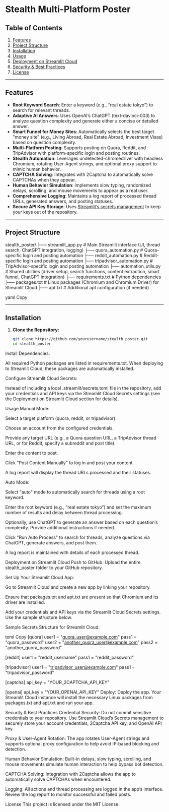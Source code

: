 # Stealth Multi-Platform Poster

## Table of Contents

1. [Features](#features)  
2. [Project Structure](#project-structure)  
3. [Installation](#installation)  
4. [Usage](#usage)  
5. [Deployment on Streamlit Cloud](#deployment-on-streamlit-cloud)  
6. [Security & Best Practices](#security--best-practices)  
7. [License](#license)

---

## Features

- **Root Keyword Search**: Enter a keyword (e.g., “real estate tokyo”) to search for relevant threads.
- **Adaptive AI Answers**: Uses OpenAI’s ChatGPT (text-davinci-003) to analyze question complexity and generate either a concise or detailed answer.
- **Smart Funnel for Money Sites**: Automatically selects the best target "money site" (e.g., Living Abroad, Real Estate Abroad, Investment Visas) based on question complexity.
- **Multi-Platform Posting**: Supports posting on Quora, Reddit, and TripAdvisor with platform-specific login and posting routines.
- **Stealth Automation**: Leverages undetected-chromedriver with headless Chromium, rotating User-Agent strings, and optional proxy support to mimic human behavior.
- **CAPTCHA Solving**: Integrates with 2Captcha to automatically solve CAPTCHAs when they appear.
- **Human Behavior Simulation**: Implements slow typing, randomized delays, scrolling, and mouse movements to appear as a real user.
- **Comprehensive Logging**: Maintains a log report of processed thread URLs, generated answers, and posting statuses.
- **Secure API Key Storage**: Uses [Streamlit’s secrets management](https://docs.streamlit.io/streamlit-cloud/get-started/share-streamlit-apps#secrets-management) to keep your keys out of the repository.

---

## Project Structure

stealth_poster/ ├── streamlit_app.py # Main Streamlit interface (UI, thread search, ChatGPT integration, logging) ├── quora_automation.py # Quora-specific login and posting automation ├── reddit_automation.py # Reddit-specific login and posting automation ├── tripadvisor_automation.py # TripAdvisor-specific login and posting automation ├── automation_utils.py # Shared utilities (driver setup, search functions, content extraction, smart funnel, ChatGPT integration) ├── requirements.txt # Python dependencies ├── packages.txt # Linux packages (Chromium and Chromium Driver) for Streamlit Cloud ├── apt.txt # Additional apt configuration (if needed)

yaml
Copy

---

## Installation

1. **Clone the Repository:**

   ```bash
   git clone https://github.com/yourusername/stealth_poster.git
   cd stealth_poster
Install Dependencies:

All required Python packages are listed in requirements.txt. When deploying to Streamlit Cloud, these packages are automatically installed.

Configure Streamlit Cloud Secrets:

Instead of including a local .streamlit/secrets.toml file in the repository, add your credentials and API keys via the Streamlit Cloud Secrets settings (see the Deployment on Streamlit Cloud section for details).

Usage
Manual Mode:

Select a target platform (quora, reddit, or tripadvisor).

Choose an account from the configured credentials.

Provide any target URL (e.g., a Quora question URL, a TripAdvisor thread URL, or for Reddit, specify a subreddit and post title).

Enter the content to post.

Click "Post Content Manually" to log in and post your content.

A log report will display the thread URLs processed and their statuses.

Auto Mode:

Select "auto" mode to automatically search for threads using a root keyword.

Enter the root keyword (e.g., “real estate tokyo”) and set the maximum number of results and delay between thread processing.

Optionally, use ChatGPT to generate an answer based on each question’s complexity. Provide additional instructions if needed.

Click "Run Auto Process" to search for threads, analyze questions via ChatGPT, generate answers, and post them.

A log report is maintained with details of each processed thread.

Deployment on Streamlit Cloud
Push to GitHub:
Upload the entire stealth_poster folder to your GitHub repository.

Set Up Your Streamlit Cloud App:

Go to Streamlit Cloud and create a new app by linking your repository.

Ensure that packages.txt and apt.txt are present so that Chromium and its driver are installed.

Add your credentials and API keys via the Streamlit Cloud Secrets settings. Use the sample structure below.

Sample Secrets Structure for Streamlit Cloud:

toml
Copy
[quora]
user1 = "quora_user@example.com"
pass1 = "quora_password"
user2 = "another_quora_user@example.com"
pass2 = "another_quora_password"

[reddit]
user1 = "reddit_username"
pass1 = "reddit_password"

[tripadvisor]
user1 = "tripadvisor_user@example.com"
pass1 = "tripadvisor_password"

[captcha]
api_key = "YOUR_2CAPTCHA_API_KEY"

[openai]
api_key = "YOUR_OPENAI_API_KEY"
Deploy:
Deploy the app. Your Streamlit Cloud instance will install the necessary Linux packages from packages.txt and apt.txt and run your app.

Security & Best Practices
Credential Security:
Do not commit sensitive credentials to your repository. Use Streamlit Cloud’s Secrets management to securely store your account credentials, 2Captcha API key, and OpenAI API key.

Proxy & User-Agent Rotation:
The app rotates User-Agent strings and supports optional proxy configuration to help avoid IP-based blocking and detection.

Human Behavior Simulation:
Built-in delays, slow typing, scrolling, and mouse movements simulate human interaction to help bypass bot detection.

CAPTCHA Solving:
Integration with 2Captcha allows the app to automatically solve CAPTCHAs when encountered.

Logging:
All actions and thread processing are logged in the app’s interface. Review the log report to monitor successful and failed posts.

License
This project is licensed under the MIT License.